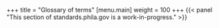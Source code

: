 +++
title = "Glossary of terms"
[menu.main]
  weight = 100
+++
{{< panel "This section of standards.phila.gov is a work-in-progress." >}}
